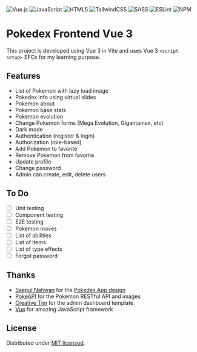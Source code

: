 ![Vue.js](https://img.shields.io/badge/vuejs-%2335495e.svg?style=for-the-badge&logo=vuedotjs&logoColor=%234FC08D)
![JavaScript](https://img.shields.io/badge/javascript-%23323330.svg?style=for-the-badge&logo=javascript&logoColor=%23F7DF1E)
![HTML5](https://img.shields.io/badge/html5-%23E34F26.svg?style=for-the-badge&logo=html5&logoColor=white)
![TailwindCSS](https://img.shields.io/badge/tailwindcss-%2338B2AC.svg?style=for-the-badge&logo=tailwind-css&logoColor=white)
![SASS](https://img.shields.io/badge/SASS-hotpink.svg?style=for-the-badge&logo=SASS&logoColor=white)
![ESLint](https://img.shields.io/badge/ESLint-4B3263?style=for-the-badge&logo=eslint&logoColor=white)
![NPM](https://img.shields.io/badge/NPM-%23000000.svg?style=for-the-badge&logo=npm&logoColor=white)

# Pokedex Frontend Vue 3

This project is developed using Vue 3 in Vite and uses Vue 3 `<script setup>` SFCs for my learning purpose.

## Features

- List of Pokemon with lazy load image
- Pokedex info using virtual slides
- Pokemon about
- Pokemon base stats
- Pokemon evolution
- Change Pokemon forms (Mega Evolution, Gigantamax, etc)
- Dark mode
- Authentication (register & login)
- Authorization (role-based)
- Add Pokemon to favorite
- Remove Pokemon from favorite
- Update profile
- Change password
- Admin can create, edit, delete users

## To Do

- [ ] Unit testing
- [ ] Component testing
- [ ] E2E testing
- [ ] Pokemon moves
- [ ] List of abilities
- [ ] List of items
- [ ] List of type effects
- [ ] Forgot password

## Thanks

- [Saepul Nahwan](https://dribbble.com/saepulnahwan23) for the [Pokedex App design](https://dribbble.com/shots/6545819-Pokedex-App)
- [PokeAPI](https://pokeapi.co/) for the Pokemon RESTful API and images
- [Creative Tim](https://www.creative-tim.com/) for the admin dashboard template
- [Vue](https://vuejs.org/) for amazing JavaScript framework

## License

Distributed under [MIT licensed](LICENSE.md).

